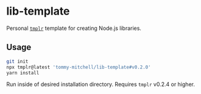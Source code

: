 # lib-template

Personal [`tmplr`](https://github.com/loreanvictor/tmplr) template for creating Node.js libraries.

## Usage

```sh
git init
npx tmplr@latest 'tommy-mitchell/lib-template#v0.2.0'
yarn install
```

Run inside of desired installation directory. Requires `tmplr` v0.2.4 or higher.
